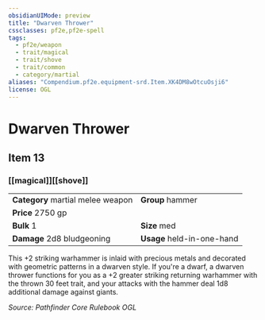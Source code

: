 ```yaml
---
obsidianUIMode: preview
title: "Dwarven Thrower"
cssclasses: pf2e,pf2e-spell
tags:
  - pf2e/weapon
  - trait/magical
  - trait/shove
  - trait/common
  - category/martial
aliases: "Compendium.pf2e.equipment-srd.Item.XK4DM8wOtcuOsji6"
license: OGL
---
```

# Dwarven Thrower
## Item 13
### [[magical]][[shove]]

|  |  |
| -- | -- |
| **Category** martial melee weapon | **Group** hammer |
| **Price** 2750 gp |  |
| **Bulk** 1 | **Size** med |
| **Damage** 2d8 bludgeoning  | **Usage** held-in-one-hand |



This +2 striking warhammer is inlaid with precious metals and decorated with geometric patterns in a dwarven style. If you're a dwarf, a dwarven thrower functions for you as a +2 greater striking returning warhammer with the thrown 30 feet trait, and your attacks with the hammer deal 1d8 additional damage against giants.

*Source: Pathfinder Core Rulebook*
*OGL*